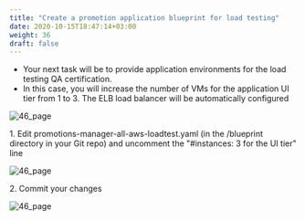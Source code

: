 ```yaml
---
title: "Create a promotion application blueprint for load testing​"
date: 2020-10-15T18:47:14+03:00
weight: 36
draft: false
---
```


* Your next task will be to provide application environments for the load testing QA certification. 
* In this case, you will increase the number of VMs for the application UI tier from 1 to 3. The ELB load balancer will be automatically configured

![46_page](/images/module1/46_page.png)

1\. Edit promotions-manager-all-aws-loadtest.yaml (in the /blueprint directory in your Git repo) and uncomment the "#instances: 3 for the UI tier​" line

![46_page](/images/module1/48_page.png)
 
2\. Commit your changes
 
![46_page](/images/module1/49_page.png)

